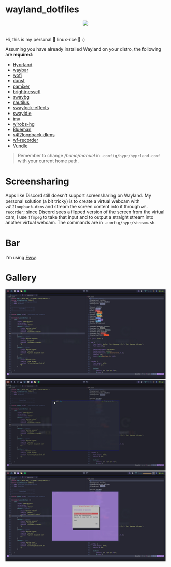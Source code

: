 # wayland_dotfiles

<div align = "center">
    <img src="https://img.shields.io/github/languages/top/manueldiagostino/wayland_dotfiles">
</div>

<br>

Hi, this is my personal 🐧 linux-rice 🐧 :)

Assuming you have already installed Wayland on your distro, the following are **required**:
- [Hyprland](https://github.com/hyprwm/Hyprland)
- [waybar](https://github.com/Alexays/Waybar)
- [wofi](https://man.archlinux.org/man/wofi.1.en)
- [dunst](https://dunst-project.org)
- [pamixer](https://github.com/cdemoulins/pamixer)
- [brightnessctl](https://github.com/Hummer12007/brightnessctl)
- [swaybg](https://github.com/swaywm/swaybg)
- [nautilus](https://github.com/GNOME/nautilus)
- [swaylock-effects](https://github.com/mortie/swaylock-effects)
- [swayidle](https://github.com/swaywm/swayidle)
- [imv](https://github.com/eXeC64/imv)
- [wlrobs-hg](https://aur.archlinux.org/wlrobs-hg.git)
- [Blueman](https://wiki.archlinux.org/title/Blueman)
- [v4l2loopback-dkms](https://github.com/umlaeute/v4l2loopback)
- [wf-recorder](https://github.com/ammen99/wf-recorder)
- [Vundle](https://github.com/VundleVim/Vundle.vim)

> Remember to change */home/manuel* in `.config/hypr/hyprland.conf` with your current home path.


# Screensharing
Apps like Discord still doesn't support screensharing on Wayland. My personal solution
(a bit tricky) is to create a virtual webcam with `v4l2loopback-dkms` and stream the screen content into it through `wf-recorder`; since Discord sees a flipped version of the screen from the virtual cam, I use `ffmpeg` to take that input and to output a straight stream into another virtual webcam.
The commands are in `.config/hypr/stream.sh`.

# Bar
I'm using [Eww](https://github.com/elkowar/eww). 


# Gallery
![screen1](https://github.com/manueldiagostino/wayland_dotfiles/blob/main/.wayland_dotfiles/screen_1.jpeg)
<br>
![screen2](https://github.com/manueldiagostino/wayland_dotfiles/blob/main/.wayland_dotfiles/screen_2.jpeg)
<br>
![screen3](https://github.com/manueldiagostino/wayland_dotfiles/blob/main/.wayland_dotfiles/screen_3.jpeg)
